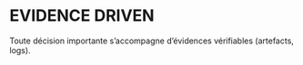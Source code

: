 # EVIDENCE DRIVEN
Toute décision importante s’accompagne d’évidences vérifiables (artefacts, logs).
